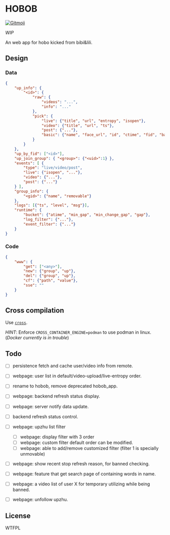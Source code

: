
# HOBOB

<a href="https://gitmoji.dev">
  <img src="https://img.shields.io/badge/gitmoji-%20😜%20😍-FFDD67.svg?style=flat-square" alt="Gitmoji">
</a>

*WIP*

An web app for hobo kicked from bibi&lili.


## Design

### Data

```json
{
    "up_info": {
        "<id>": {
            "raw": {
                "videos": "...",
                "info": "..."
            },
            "pick": {
                "live": {"title", "url", "entropy", "isopen"},
                "video": {"title", "url", "ts"},
                "post": {"..."},
                "basic": {"name", "face_url", "id", "ctime", "fid", "ban"}
            }
        }
    },
    "up_by_fid": ["<id>"],
    "up_join_group": { "<group>": {"<uid>":1} },
    "events": [ {
        "type": "live/video/post",
        "live": {"isopen", "..."},
        "video": {"..."},
        "post": {"..."}
    } ],
    "group_info": {
        "<gid>": {"name", "removable"}
    },
    "logs": [{"ts", "level", "msg"}],
    "runtime": {
        "bucket": {"atime", "min_gap", "min_change_gap", "gap"},
        "log_filter": {"..."},
        "event_filter": {"..."}
    }
}
```

### Code

```json
{
    "www": {
        "get": ["<any>"],
        "new": {"group", "up"},
        "del": {"group", "up"},
        "cf": {"path", "value"},
        "sse": ""
    }
}
```

## Cross compilation

Use [`cross`](https://github.com/cross-rs/cross).

*HINT*: Enforce `CROSS_CONTAINER_ENGINE=podman` to use podman in linux. (*Docker currently is in trouble*)

## Todo

- [ ] persistence fetch and cache user/video info from remote.
- [ ] webpage: user list in default/video-upload/live-entropy order.
- [ ] rename to hobob, remove deprecated hobob\_app.
- [ ] webpage: backend refresh status display.
- [ ] webpage: server notify data update.
- [ ] backend refresh status control.
- [ ] webpage: upzhu list filter
    - [ ] webpage: display filter with 3 order
    - [ ] webpage: custom filter default order can be modified.
    - [ ] webpage: able to add/remove customized filter (filter 1 is specially unmovable)
- [ ] webpage: show recent stop refresh reason, for banned checking.
- [ ] webpage: feature that get search page of containing words in name.
- [ ] webpage: a video list of user X for temporary utilizing while being banned.
- [ ] webpage: unfollow upzhu.


## License

<a href="http://www.wtfpl.net/"><img
       src="http://www.wtfpl.net/wp-content/uploads/2012/12/wtfpl-badge-4.png"
       width="80" height="15" alt="WTFPL" /></a>

